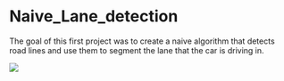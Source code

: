 # Naive_Lane_detection

The goal of this first project was to create a naive algorithm that detects road lines and use them to segment the lane that the car is driving in.

![](out/image/solidYellowCurve.jpg)
